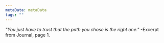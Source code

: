 ```yaml
---
metaData: metaData
tags: ""
---
```


*"You just have to trust that the path you chose is the right one."*
-Excerpt from Journal, page 1.